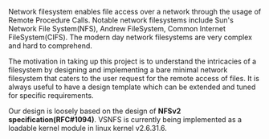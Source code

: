 Network filesystem enables file access over a network through the usage of Remote Procedure Calls. Notable network filesystems include Sun's Network File System(NFS), Andrew FileSystem, Common Internet FileSystem(CIFS). The modern day network filesystems are very complex and hard to comprehend.

The motivation in taking up this project is to understand the intricacies of a filesystem by designing and  implementing a bare minimal network filesystem that caters to the user request for the remote access of files. It is always useful to have a design template which can be extended and tuned for specific requirements.

Our design is loosely based on the design of **NFSv2 specification(RFC#1094)**. VSNFS is currently being implemented as a loadable kernel module in linux kernel v2.6.31.6.